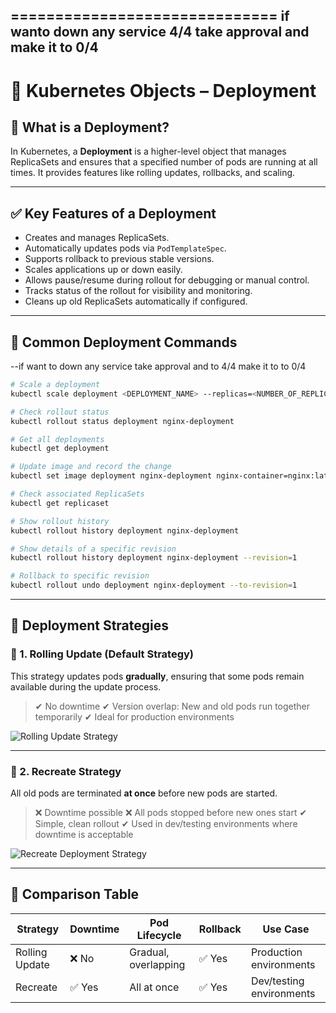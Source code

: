 ==============================
if wanto down any service 4/4 take approval and make it to 0/4
-----------------------
# 🧠 Kubernetes Objects – Deployment

## 📌 What is a Deployment?

In Kubernetes, a **Deployment** is a higher-level object that manages ReplicaSets and ensures that a specified number of pods are running at all times. It provides features like rolling updates, rollbacks, and scaling.

---

## ✅ Key Features of a Deployment

- Creates and manages ReplicaSets.
- Automatically updates pods via `PodTemplateSpec`.
- Supports rollback to previous stable versions.
- Scales applications up or down easily.
- Allows pause/resume during rollout for debugging or manual control.
- Tracks status of the rollout for visibility and monitoring.
- Cleans up old ReplicaSets automatically if configured.

---

## 🧪 Common Deployment Commands

--if want to down any service take approval and  to 4/4 make it to to 0/4

```bash
# Scale a deployment
kubectl scale deployment <DEPLOYMENT_NAME> --replicas=<NUMBER_OF_REPLICAS>

# Check rollout status
kubectl rollout status deployment nginx-deployment

# Get all deployments
kubectl get deployment

# Update image and record the change
kubectl set image deployment nginx-deployment nginx-container=nginx:latest --record

# Check associated ReplicaSets
kubectl get replicaset

# Show rollout history
kubectl rollout history deployment nginx-deployment

# Show details of a specific revision
kubectl rollout history deployment nginx-deployment --revision=1

# Rollback to specific revision
kubectl rollout undo deployment nginx-deployment --to-revision=1
````

---

## 🚀 Deployment Strategies

### 🔄 1. Rolling Update (Default Strategy)

This strategy updates pods **gradually**, ensuring that some pods remain available during the update process.

> ✔ No downtime
> ✔ Version overlap: New and old pods run together temporarily
> ✔ Ideal for production environments

![Rolling Update Strategy](https://www.tatvasoft.com/blog/wp-content/uploads/2024/03/Rolling-Deployment-Strategy.jpg)

---

### 🔁 2. Recreate Strategy

All old pods are terminated **at once** before new pods are started.

> ❌ Downtime possible
> ❌ All pods stopped before new ones start
> ✔ Simple, clean rollout
> ✔ Used in dev/testing environments where downtime is acceptable

![Recreate Deployment Strategy](https://images.ctfassets.net/23aumh6u8s0i/1FVQm06ERSn67QJkI2zlfj/49ef78e46445aa7e6a7e54349e85e2b7/02_recreate-deployment.jpg)

---

## 📘 Comparison Table

| Strategy       | Downtime | Pod Lifecycle        | Rollback | Use Case                 |
| -------------- | -------- | -------------------- | -------- | ------------------------ |
| Rolling Update | ❌ No     | Gradual, overlapping | ✅ Yes    | Production environments  |
| Recreate       | ✅ Yes    | All at once          | ✅ Yes    | Dev/testing environments |
